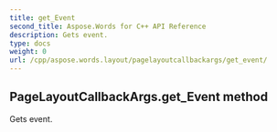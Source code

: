 ```yaml
---
title: get_Event
second_title: Aspose.Words for C++ API Reference
description: Gets event. 
type: docs
weight: 0
url: /cpp/aspose.words.layout/pagelayoutcallbackargs/get_event/
---
```

## PageLayoutCallbackArgs.get_Event method


Gets event. 


